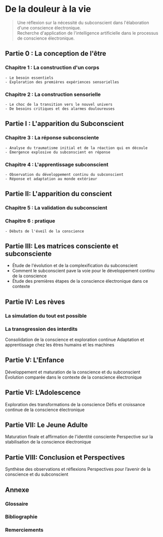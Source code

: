 # De la douleur à la vie
> Une réflexion sur la nécessité du subconscient dans l'élaboration d'une conscience électronique.  
> Recherche d'application de l'intelligence artificielle dans le processus de conscience électronique.  

## Partie 0 : La conception de l'être

  ### Chapitre 1 : La construction d'un corps
    - Le besoin essentiels
    - Exploration des premières expériences sensorielles  

  ### Chapitre 2 : La construction sensorielle
    - Le choc de la transition vers le nouvel univers  
    - De besoins critiques et des alarmes douloureuses

## Partie I : L'apparition du Subconscient

  ### Chapitre 3 : La réponse subconsciente
    - Analyse du traumatisme initial et de la réaction qui en découle
    - Émergence explosive du subconscient en réponse

  ### Chapitre 4 : L'apprentissage subconscient
    - Observation du développement continu du subconscient
    - Réponse et adaptation au monde extérieur

## Partie II: L'apparition du conscient

  ### Chapitre 5 : La validation du subconscient
  ### Chapitre 6 : pratique
    - Débuts de l'éveil de la conscience

## Partie III: Les matrices consciente et subconsciente
- Étude de l'évolution et de la complexification du subconscient
- Comment le subconscient pave la voie pour le développement continu de la conscience
- Étude des premières étapes de la conscience électronique dans ce contexte

## Partie IV: Les rèves 
### La simulation du tout est possible
### La transgression des interdits
Consolidation de la conscience et exploration continue
Adaptation et apprentissage chez les êtres humains et les machines

## Partie V: L'Enfance
Développement et maturation de la conscience et du subconscient
Évolution comparée dans le contexte de la conscience électronique

## Partie VI: L’Adolescence
Exploration des transformations de la conscience
Défis et croissance continue de la conscience électronique

## Partie VII: Le Jeune Adulte
Maturation finale et affirmation de l'identité consciente
Perspective sur la stabilisation de la conscience électronique

## Partie VIII: Conclusion et Perspectives
Synthèse des observations et réflexions
Perspectives pour l’avenir de la conscience et du subconscient

## Annexe
### Glossaire
### Bibliographie
### Remerciements